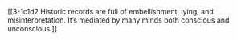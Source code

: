 [[3-1c1d2 Historic records are full of embellishment, lying, and misinterpretation. It’s mediated by many minds both conscious and unconscious.]]